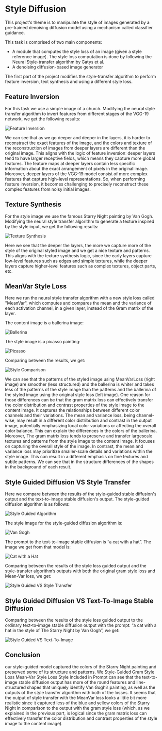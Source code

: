 # Style Diffusion
This project's theme is to manipulate the style of images generated by a pre-trained denoising
diffusion model using a mechanism called classifier guidance.

This task is comprised of two main components:
* A module that computes the style loss of an image (given a style reference image). 
  The style loss computation is done by following the Neural Style-transfer algorithm by Gatys et al.
* A denoising diffusion-based image generator

The first part of the project modifies the style-transfer algorithm to perform feature inversion, text synthesis and using a different style loss.

## Feature Inversion
For this task we use a simple image of a church.
Modifying the neural style transfer algorithm to invert features from different stages of the
VGG-19 network, we get the following results:

![Feature Inversion](images/feature_inversion.jpg)

We can see that as we go deeper and deeper in the layers, it is
harder to reconstruct the exact features of the image, and the colors
and texture of the reconstruction of images from deeper layers are
different than the original image. This aligns with the logic of feature
inversion: deeper layers tend to have larger receptive fields, which
means they capture more global features. The feature maps at
deeper layers contain less specific information about the exact
arrangement of pixels in the original image. Moreover, deeper layers
of the VGG-19 model consist of more complex features that capture
high-level representations. So, when performing feature inversion, it
becomes challenging to precisely reconstruct these complex
features from noisy initial images.

## Texture Synthesis
For the style image we use the famous Starry Night painting by Van Gogh.
Modifying the neural style transfer algorithm to generate a texture inspired by the style
input, we get the following results:

![Texture Synthesis](images/style_synthesis.jpg)

Here we see that the deeper the layers, the more we capture more of
the style of the original styled image and we get a nice texture and
patterns. This aligns with the texture synthesis logic, since the early
layers capture low-level features such as edges and simple textures,
while the deeper layers capture higher-level features such as
complex textures, object parts, etc.

## MeanVar Style Loss
Here we run the neural style transfer algorithm with a new style loss called "MeanVar", 
which computes and compares the mean and the variance of each activation channel, in a given layer,
instead of the Gram matrix of the layer.

The content image is a ballerina image:

![Ballerina](images/dancing.jpg)

The style image is a picasso painting:

![Picasso](images/picasso.jpg)

Comparing between the results, we get:

![Style Comparison](images/mean_var_comparison.png)

We can see that the patterns of the styled image using MeanVarLoss
(right image) are smoother (less structured) and the ballerina is
whiter and takes less of the patterns of the style image than the
patterns and the ballerina of the styled image using the original style
loss (left image).
One reason for those differences can be that the gram matrix loss
can effectively transfer the color distribution and contrast properties
of the style image to the content image. It captures the relationships
between different color channels and their variations. The mean and
variance loss, being channel-wise, may result in a different color
distribution and contrast in the output image, potentially
emphasizing local color variations or affecting the overall color
balance. This can explain the differences in the colors of the ballerina.
Moreover, The gram matrix loss tends to preserve and transfer largescale textures and patterns from the style image to the content
image. It focuses on capturing the overall style of the image. In
contrast, the mean and variance loss may prioritize smaller-scale
details and variations within the style image. This can result in a
different emphasis on fine textures and subtle patterns. We can see
that in the structure differences of the shapes in the background of
each result.

## Style Guided Diffusion VS Style Transfer
Here we compare between the results of the style-guided stable diffusion's 
output and the text-to-image stable diffusion's output. 
The style-guided diffusion algorithm is as follows:

![Style Guided Algorithm](images/style_guided_algorithm.png)

The style image for the style-guided diffusion algorithm is:

![Van Gogh](images/van_gogh.jpg)

The prompt to the text-to-image stable diffusion is “a cat with a hat”.
The image we get from that model is:

![Cat with a Hat](images/cat_with_a_hat.png)

Comparing between the results of the style loss guided output and the
style-transfer algorithm’s outputs with both the original gram style loss
and Mean-Var loss, we get:

![Style Guided VS Style Transfer](images/style_guided_comparison.png)

## Style Guided Diffusion VS Text-To-Image Stable Diffusion
Comparing between the results of the style loss guided output to the
ordinary text-to-image stable diffusion output with the prompt: “a cat
with a hat in the style of The Starry Night by Van Gogh”, we get:

![Style Guided VS Text-To-Image](images/style_guided_vs_prompt_comparison.png)

## Conclusion
our style-guided model captured the colors of the Starry
Night painting and preserved some of its structure and patterns. We
Style-Guided Gram Style
Loss
Mean-Var Style
Loss
Style Included in
Prompt
can see that the text-to-image stable diffusion output has more of the
round features and line-structured shapes that uniquely identify Van
Gogh’s painting, as well as the outputs of the style transfer algorithm
with both of the losses. It seems that the output of style transfer with
the MeanVar loss looks a little bit more realistic since it captured less of
the blue and yellow colors of the Starry Night in comparison to the
output with the gram style loss (which, as we explained in the previous
part, is logical since the gram matrix loss can effectively transfer the
color distribution and contrast properties of the style image to the
content image).

